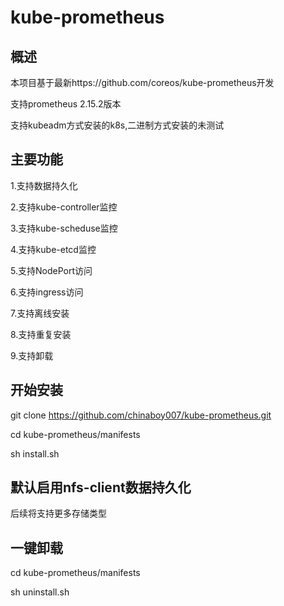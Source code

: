 # kube-prometheus

## 概述

本项目基于最新https://github.com/coreos/kube-prometheus开发

支持prometheus 2.15.2版本

支持kubeadm方式安装的k8s,二进制方式安装的未测试


## 主要功能

1.支持数据持久化

2.支持kube-controller监控

3.支持kube-scheduse监控

4.支持kube-etcd监控

5.支持NodePort访问

6.支持ingress访问

7.支持离线安装

8.支持重复安装

9.支持卸载




## 开始安装

git clone https://github.com/chinaboy007/kube-prometheus.git

cd kube-prometheus/manifests

sh install.sh



## 默认启用nfs-client数据持久化  

  后续将支持更多存储类型


## 一键卸载  

cd kube-prometheus/manifests

sh uninstall.sh
